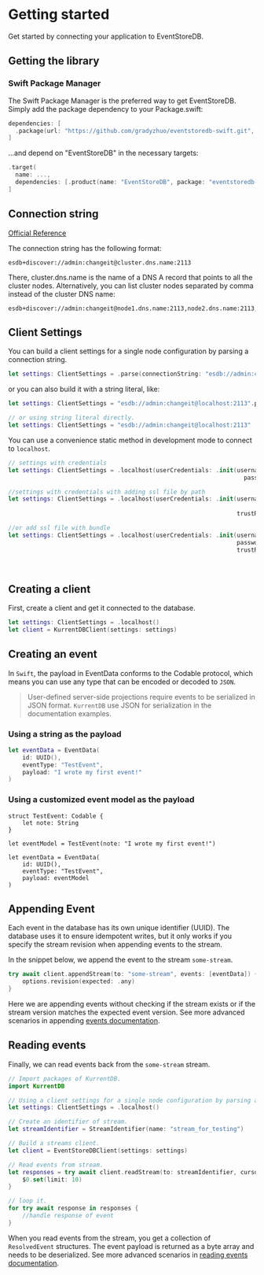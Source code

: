 # Getting started
Get started by connecting your application to EventStoreDB.


## Getting the library

### Swift Package Manager

The Swift Package Manager is the preferred way to get EventStoreDB. Simply add the package dependency to your Package.swift:

```swift
dependencies: [
  .package(url: "https://github.com/gradyzhuo/eventstoredb-swift.git", from: "1.0.0")
]
```
...and depend on "EventStoreDB" in the necessary targets:

```swift
.target(
  name: ...,
  dependencies: [.product(name: "EventStoreDB", package: "eventstoredb-swift")]
]
```


## Connection string
[Official Reference](https://docs.kurrent.io/clients/grpc/getting-started.html#connection-string)

The connection string has the following format:

```
esdb+discover://admin:changeit@cluster.dns.name:2113
```

There, cluster.dns.name is the name of a DNS A record that points to all the cluster nodes. Alternatively, you can list cluster nodes separated by comma instead of the cluster DNS name:

```
esdb+discover://admin:changeit@node1.dns.name:2113,node2.dns.name:2113,node3.dns.name:2113
```

## Client Settings

You can build a client settings for a single node configuration by parsing a connection string.

```swift
let settings: ClientSettings = .parse(connectionString: "esdb://admin:changeit@localhost:2113")
```

or you can also build it with a string literal, like:
```swift
let settings: ClientSettings = "esdb://admin:changeit@localhost:2113".parse()

// or using string literal directly.
let settings: ClientSettings = "esdb://admin:changeit@localhost:2113"
```

You can use a convenience static method in development mode to connect to `localhost`.

```swift
// settings with credentials
let settings: ClientSettings = .localhost(userCredentials: .init(username: "admin", 
                                                                   password: "changeit")

//settings with credentials with adding ssl file by path
let settings: ClientSettings = .localhost(userCredentials: .init(username: "admin", 
                                                                            password: "changeit"), 
                                                                 trustRoots: .file("...filePath..."))

//or add ssl file with bundle
let settings: ClientSettings = .localhost(userCredentials: .init(username: "admin", 
                                                                 password: "changeit"), 
                                                                 trustRoots: .fileInBundle(forResource: "ca", 
                                                                                           withExtension: "crt", 
                                                                                        inBundle: .main))
```


## Creating a client
First, create a client and get it connected to the database.

```swift
let settings: ClientSettings = .localhost()
let client = KurrentDBClient(settings: settings)
```

## Creating an event

In `Swift`, the payload in EventData conforms to the Codable protocol, which means you can use any type that can be encoded or decoded to `JSON`.

> User-defined server-side projections require events to be serialized in JSON format.
> `KurrentDB` use JSON for serialization in the documentation examples.

### Using a string as the payload
```swift
let eventData = EventData(
    id: UUID(),
    eventType: "TestEvent",
    payload: "I wrote my first event!"
)

```

### Using a customized event model as the payload
```
struct TestEvent: Codable {
    let note: String
}

let eventModel = TestEvent(note: "I wrote my first event!")

let eventData = EventData(
    id: UUID(),
    eventType: "TestEvent",
    payload: eventModel
)
```


## Appending Event
Each event in the database has its own unique identifier (UUID). The database uses it to ensure idempotent writes, but it only works if you specify the stream revision when appending events to the stream.

In the snippet below, we append the event to the stream `some-stream`.

```swift
try await client.appendStream(to: "some-stream", events: [eventData]) { options in
    options.revision(expected: .any)
}
```

Here we are appending events without checking if the stream exists or if the stream version matches the expected event version. See more advanced scenarios in appending [events documentation](https://docs.kurrent.io/clients/grpc/appending-events.html).



## Reading events
Finally, we can read events back from the `some-stream` stream.


```swift
// Import packages of KurrentDB.
import KurrentDB

// Using a client settings for a single node configuration by parsing a connection string.
let settings: ClientSettings = .localhost()

// Create an identifier of stream.
let streamIdentifier = StreamIdentifier(name: "stream_for_testing")

// Build a streams client.
let client = EventStoreDBClient(settings: settings)

// Read events from stream.
let responses = try await client.readStream(to: streamIdentifier, cursor: .start) {
    $0.set(limit: 10)
}

// loop it.
for try await response in responses {
    //handle response of event
}
```

When you read events from the stream, you get a collection of `ResolvedEvent` structures. The event payload is returned as a byte array and needs to be deserialized. See more advanced scenarios in [reading events documentation](https://docs.kurrent.io/clients/grpc/reading-events.html).



